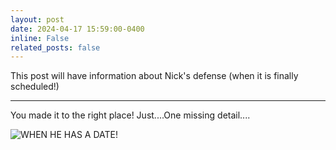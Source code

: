 ```yaml
---
layout: post
date: 2024-04-17 15:59:00-0400
inline: False
related_posts: false
---
```


This post will have information about Nick's defense (when it is finally scheduled!)

---

You made it to the right place!  Just....One missing detail....

![WHEN HE HAS A DATE!](/_site/assets/img/FOP_meme.jpg)

